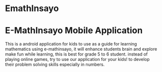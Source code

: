 # EmathInsayo

<h1>E-MathInsayo Mobile Application</h1>
<p>This is a android application for kids to use as a guide for learning mathematics using e-mathinsayo, it will enhance students brain and explore make fun while learning, this is best for grade 5 to 6 student. instead of playing online games, try to use our application for your kids! to develop their problem solving skills especially in numbers.</p>
